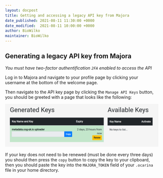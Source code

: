 ```yaml
---
layout: docpost
title: Getting and accessing a legacy API key from Majora
date_published: 2021-08-11 11:30:00 +0000
date_modified:  2021-08-11 10:00:00 +0000
author: BioWilko
maintainer: BioWilko
---
```


## Generating a legacy API key from Majora

*You must have two-factor authentification `2FA` enabled to access the API*

Log in to Majora and navigate to your profile page by clicking your username at the bottom of the welcome page.

Then navigate to the API key page by clicking the `Manage API Keys` button, you should be greeted with a page that looks like the following:

![image](images/api_key_page.png)

If your key does not need to be renewed (must be done every three days) you should then press the `copy` button to copy the key to your clipboard,
then you should paste the key into the `MAJORA_TOKEN` field of your `.ocarina` file in your home directory.
